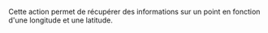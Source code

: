 Cette action permet de récupérer des informations sur un point en fonction d'une longitude et une latitude.